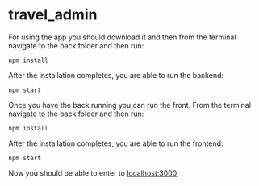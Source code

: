# travel_admin

For using the app you should download it and then from the terminal navigate to the back folder and then run:

`npm install`

After the installation completes, you are able to run the backend:

`npm start`

Once you have the back running you can run the front. From the terminal navigate to the back folder and then run:

`npm install`

After the installation completes, you are able to run the frontend:

`npm start`

Now you should be able to enter to [localhost:3000](http://localhost:3000)
